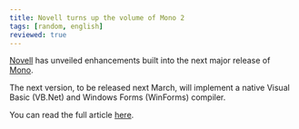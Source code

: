 ```yaml
---
title: Novell turns up the volume of Mono 2
tags: [random, english]
reviewed: true
---
```

[Novell](http://www.novell.com) has unveiled enhancements built into the next major release of [Mono](http://www.go-mono.com).

The next version, to be released next March, will implement a native Visual Basic (VB.Net) and Windows Forms (WinForms) compiler.  
  
You can read the full article [here](http://www.vnunet.com/news/1158239).  
